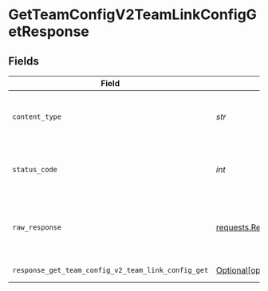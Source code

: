 # GetTeamConfigV2TeamLinkConfigGetResponse


## Fields

| Field                                                                                                                                                                                                | Type                                                                                                                                                                                                 | Required                                                                                                                                                                                             | Description                                                                                                                                                                                          |
| ---------------------------------------------------------------------------------------------------------------------------------------------------------------------------------------------------- | ---------------------------------------------------------------------------------------------------------------------------------------------------------------------------------------------------- | ---------------------------------------------------------------------------------------------------------------------------------------------------------------------------------------------------- | ---------------------------------------------------------------------------------------------------------------------------------------------------------------------------------------------------- |
| `content_type`                                                                                                                                                                                       | *str*                                                                                                                                                                                                | :heavy_check_mark:                                                                                                                                                                                   | HTTP response content type for this operation                                                                                                                                                        |
| `status_code`                                                                                                                                                                                        | *int*                                                                                                                                                                                                | :heavy_check_mark:                                                                                                                                                                                   | HTTP response status code for this operation                                                                                                                                                         |
| `raw_response`                                                                                                                                                                                       | [requests.Response](https://requests.readthedocs.io/en/latest/api/#requests.Response)                                                                                                                | :heavy_check_mark:                                                                                                                                                                                   | Raw HTTP response; suitable for custom response parsing                                                                                                                                              |
| `response_get_team_config_v2_team_link_config_get`                                                                                                                                                   | [Optional[operations.GetTeamConfigV2TeamLinkConfigGetResponseGetTeamConfigV2TeamLinkConfigGet]](../../models/operations/getteamconfigv2teamlinkconfiggetresponsegetteamconfigv2teamlinkconfigget.md) | :heavy_minus_sign:                                                                                                                                                                                   | Successful Response                                                                                                                                                                                  |